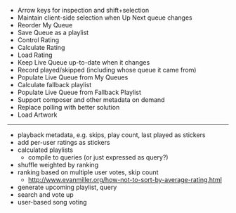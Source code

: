 * Arrow keys for inspection and shift+selection
* Maintain client-side selection when Up Next queue changes
* Reorder My Queue
* Save Queue as a playlist
* Control Rating
* Calculate Rating
* Load Rating
* Keep Live Queue up-to-date when it changes
* Record played/skipped (including whose queue it came from)
* Populate Live Queue from My Queues
* Calculate fallback playlist
* Populate Live Queue from Fallback Playlist
* Support composer and other metadata on demand
* Replace polling with better solution
* Load Artwork

---

* playback metadata, e.g. skips, play count, last played as stickers
* add per-user ratings as stickers
* calculated playlists
	* compile to queries (or just expressed as query?)
* shuffle weighted by ranking
* ranking based on multiple user votes, skip count
	* http://www.evanmiller.org/how-not-to-sort-by-average-rating.html
* generate upcoming playlist, query
* search and vote up
* user-based song voting
